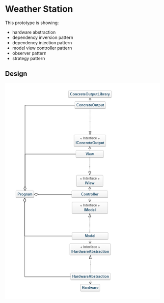 # Weather Station

This prototype is showing:

- hardware abstraction
- dependency inversion pattern
- dependency injection pattern
- model view controller pattern
- observer pattern
- strategy pattern

## Design
![Class diagram](/_images/classDiagram.png)